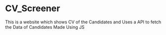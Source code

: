 # CV_Screener
This is a website which shows CV of the Candidates and Uses a API to fetch the Data of Candidates Made Using JS 
